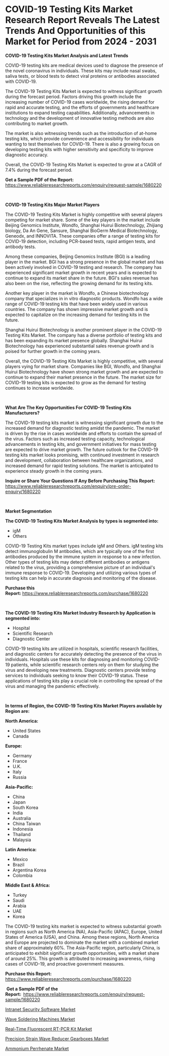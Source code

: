 <p><h1>COVID-19 Testing Kits Market Research Report Reveals The Latest Trends And Opportunities of this Market for Period from 2024 - 2031</h1></p><p><strong>COVID-19 Testing Kits Market Analysis and Latest Trends</strong></p>
<p><p>COVID-19 testing kits are medical devices used to diagnose the presence of the novel coronavirus in individuals. These kits may include nasal swabs, saliva tests, or blood tests to detect viral proteins or antibodies associated with COVID-19.</p><p>The COVID-19 Testing Kits Market is expected to witness significant growth during the forecast period. Factors driving this growth include the increasing number of COVID-19 cases worldwide, the rising demand for rapid and accurate testing, and the efforts of governments and healthcare institutions to expand testing capabilities. Additionally, advancements in technology and the development of innovative testing methods are also contributing to market growth.</p><p>The market is also witnessing trends such as the introduction of at-home testing kits, which provide convenience and accessibility for individuals wanting to test themselves for COVID-19. There is also a growing focus on developing testing kits with higher sensitivity and specificity to improve diagnostic accuracy.</p><p>Overall, the COVID-19 Testing Kits Market is expected to grow at a CAGR of 7.4% during the forecast period.</p></p>
<p><strong>Get a Sample PDF of the Report:&nbsp;</strong> <a href="https://www.reliableresearchreports.com/enquiry/request-sample/1680220">https://www.reliableresearchreports.com/enquiry/request-sample/1680220</a></p>
<p>&nbsp;</p>
<p><strong>COVID-19 Testing Kits Major Market Players</strong></p>
<p><p>The COVID-19 Testing Kits Market is highly competitive with several players competing for market share. Some of the key players in the market include Beijing Genomics Institute, Wondfo, Shanghai Huirui Biotechnology, Zhijiang biology, Da An Gene, Sansure, Shanghai BioGerm Medical Biotechnology, Geneodx, and INNOVITA. These companies offer a range of testing kits for COVID-19 detection, including PCR-based tests, rapid antigen tests, and antibody tests.</p><p>Among these companies, Beijing Genomics Institute (BGI) is a leading player in the market. BGI has a strong presence in the global market and has been actively involved in COVID-19 testing and research. The company has experienced significant market growth in recent years and is expected to continue to expand its market share in the future. BGI's sales revenue has also been on the rise, reflecting the growing demand for its testing kits.</p><p>Another key player in the market is Wondfo, a Chinese biotechnology company that specializes in in vitro diagnostic products. Wondfo has a wide range of COVID-19 testing kits that have been widely used in various countries. The company has shown impressive market growth and is expected to capitalize on the increasing demand for testing kits in the future.</p><p>Shanghai Huirui Biotechnology is another prominent player in the COVID-19 Testing Kits Market. The company has a diverse portfolio of testing kits and has been expanding its market presence globally. Shanghai Huirui Biotechnology has experienced substantial sales revenue growth and is poised for further growth in the coming years.</p><p>Overall, the COVID-19 Testing Kits Market is highly competitive, with several players vying for market share. Companies like BGI, Wondfo, and Shanghai Huirui Biotechnology have shown strong market growth and are expected to continue to expand their market presence in the future. The market size for COVID-19 testing kits is expected to grow as the demand for testing continues to increase worldwide.</p></p>
<p>&nbsp;</p>
<p><strong>What Are The Key Opportunities For COVID-19 Testing Kits Manufacturers?</strong></p>
<p><p>The COVID-19 testing kits market is witnessing significant growth due to the increased demand for diagnostic testing amidst the pandemic. The market is driven by the rise in cases worldwide and efforts to contain the spread of the virus. Factors such as increased testing capacity, technological advancements in testing kits, and government initiatives for mass testing are expected to drive market growth. The future outlook for the COVID-19 testing kits market looks promising, with continued investment in research and development, collaboration between healthcare organizations, and increased demand for rapid testing solutions. The market is anticipated to experience steady growth in the coming years.</p></p>
<p><strong>Inquire or Share Your Questions If Any Before Purchasing This Report:</strong> <a href="https://www.reliableresearchreports.com/enquiry/pre-order-enquiry/1680220">https://www.reliableresearchreports.com/enquiry/pre-order-enquiry/1680220</a></p>
<p>&nbsp;</p>
<p><strong>Market Segmentation</strong></p>
<p><strong>The COVID-19 Testing Kits Market Analysis by types is segmented into:</strong></p>
<p><ul><li>igM</li><li>Others</li></ul></p>
<p><p>COVID-19 Testing Kits market types include igM and Others. igM testing kits detect immunoglobulin M antibodies, which are typically one of the first antibodies produced by the immune system in response to a new infection. Other types of testing kits may detect different antibodies or antigens related to the virus, providing a comprehensive picture of an individual's immune response to COVID-19. Developing and utilizing various types of testing kits can help in accurate diagnosis and monitoring of the disease.</p></p>
<p><strong>Purchase this Report:&nbsp;</strong><a href="https://www.reliableresearchreports.com/purchase/1680220">https://www.reliableresearchreports.com/purchase/1680220</a></p>
<p>&nbsp;</p>
<p><strong>The COVID-19 Testing Kits Market Industry Research by Application is segmented into:</strong></p>
<p><ul><li>Hospital</li><li>Scientific Research</li><li>Diagnostic Center</li></ul></p>
<p><p>COVID-19 testing kits are utilized in hospitals, scientific research facilities, and diagnostic centers for accurately detecting the presence of the virus in individuals. Hospitals use these kits for diagnosing and monitoring COVID-19 patients, while scientific research centers rely on them for studying the virus and developing new treatments. Diagnostic centers provide testing services to individuals seeking to know their COVID-19 status. These applications of testing kits play a crucial role in controlling the spread of the virus and managing the pandemic effectively.</p></p>
<p>&nbsp;</p>
<p><strong>In terms of Region, the COVID-19 Testing Kits Market Players available by Region are:</strong></p>
<p>
    <p> <strong> North America: </strong>
        <ul>
            <li>United States</li>
            <li>Canada</li>
        </ul>
        </p> 
    <p> <strong> Europe: </strong>
        <ul>
            <li>Germany</li>
            <li>France</li>
            <li>U.K.</li>
            <li>Italy</li>
            <li>Russia</li>
        </ul>
        </p> 
    <p> <strong> Asia-Pacific: </strong>
        <ul>
            <li>China</li>
            <li>Japan</li>
            <li>South Korea</li>
            <li>India</li>
            <li>Australia</li>
            <li>China Taiwan</li>
            <li>Indonesia</li>
            <li>Thailand</li>
            <li>Malaysia</li>
        </ul>
        </p> 
    <p> <strong> Latin America: </strong>
        <ul>
            <li>Mexico</li>
            <li>Brazil</li>
            <li>Argentina Korea</li>
            <li>Colombia</li>
        </ul>
        </p> 
    <p> <strong> Middle East & Africa: </strong>
        <ul>
            <li>Turkey</li>
            <li>Saudi</li>
            <li>Arabia</li>
            <li>UAE</li>
            <li>Korea</li>
        </ul>
    </p>
    </p>
<p><p>The COVID-19 testing kits market is expected to witness substantial growth in regions such as North America (NA), Asia-Pacific (APAC), Europe, United States of America (USA), and China. Among these regions, North America and Europe are projected to dominate the market with a combined market share of approximately 60%. The Asia-Pacific region, particularly China, is anticipated to exhibit significant growth opportunities, with a market share of around 25%. This growth is attributed to increasing awareness, rising cases of COVID-19, and proactive government measures.</p></p>
<p><strong>Purchase this Report: </strong><a href="https://www.reliableresearchreports.com/purchase/1680220">https://www.reliableresearchreports.com/purchase/1680220</a></p>
<p>&nbsp;<strong>Get a Sample PDF of the Report:&nbsp;&nbsp;</strong><a href="https://www.reliableresearchreports.com/enquiry/request-sample/1680220">https://www.reliableresearchreports.com/enquiry/request-sample/1680220</a></p>
<p><strong></strong></p>
<p><p><a href="https://github.com/YashRP12/Market-Research-Report-List-3/blob/main/intranet-security-software-market.md">Intranet Security Software Market</a></p><p><a href="https://github.com/eeaveuhhh/Market-Research-Report-List-1/blob/main/wave-soldering-machines-market.md">Wave Soldering Machines Market</a></p><p><a href="https://github.com/Angelnienowdseej3e45z3p8c/Market-Research-Report-List-1/blob/main/real-time-fluorescent-rt-pcr-kit-market.md">Real-Time Fluorescent RT-PCR Kit Market</a></p><p><a href="https://github.com/brentleyjimmiealvaradoz4l1rea/Market-Research-Report-List-1/blob/main/precision-strain-wave-reducer-gearboxes-market.md">Precision Strain Wave Reducer Gearboxes Market</a></p><p><a href="https://github.com/khayangel/Market-Research-Report-List-2/blob/main/ammonium-perrhenate-market.md">Ammonium Perrhenate Market</a></p></p>